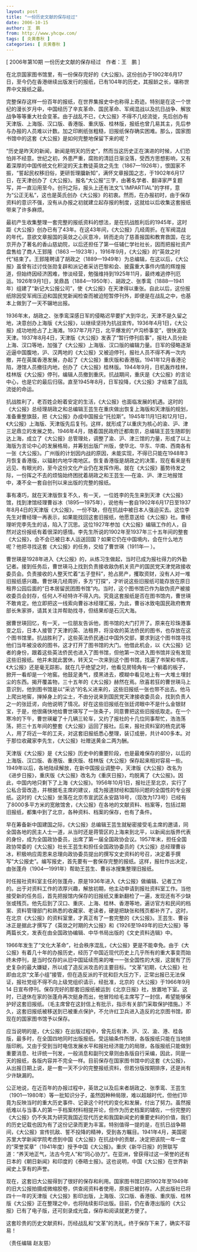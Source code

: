 ```yaml
---
layout: post
title: "一份历史文献的保存经过"
date: 2006-10-15
author: 王　鹏
from: http://www.yhcqw.com/
tags: [ 炎黄春秋 ]
categories: [ 炎黄春秋 ]
---
```



[ 2006年第10期 一份历史文献的保存经过　作者：王　鹏 ]


在北京国家图书馆里，有一份保存完好的《大公报》。这份创办于1902年6月17日，至今仍在香港继续出版发行的报纸，已有104年的历史，其报龄之长，堪称世界中文报纸之最。


完整保存这样一份百年的报纸，在世界集报史中也称得上奇迹。特别是在这一个世纪的漫长岁月中，中国经历了辛亥革命、国民革命、军阀混战以及抗日战争、解放战争等等重大社会变革。由于战乱不已，《大公报》不得不几经流徙，先后创办有天津版、上海版、汉口版、香港版、重庆版、桂林版，报纸也曾几易其主，先后参与办报的人员难以计数。加之印刷纸张粗糙，旧报纸保存确实困难。那么，国家图书馆中的这套《大公报》是如何完整地保留下来的呢？


“历史是昨天的新闻，新闻是明天的历史”，然而当这历史正在演进的时候，人们恐怕并不经意。世纪之初，外患严重，腐败的清廷日渐没落，受西方思想影响，又有着深厚的中国传统文化积淀的天主教徒英敛之先生（1867—1926年），恨国家不振，“誓起民权移旧俗，更研哲理牖新知”，满怀文章报国之志，于1902年6月17日，在天津创办了《大公报》。报名“大公报”三字，由著名学者、翻译家严复题写，并一直沿用至今。创刊之际，报头上还有法文“L’IMPARTIAL”的字样，意为“公正无私”，这也是英氏创办《大公报》的初衷。然而，在办报初时，由于保存资料的意识不强，没有从办报之初就建立起存报的制度，这就给以后收集这套报纸带来了许多麻烦。


最初产生收集整理一套完整的报纸资料的想法，是在抗战胜利后的1945年，这时距《大公报》创办已有了43年。在这43年间，《大公报》几经周折。在军阀混战的年代，意欲文章报国的英敛之心灰意冷，转而走向了慈善报国和教育救国，在北京开办了著名的香山慈幼院，以后还担任了第一任辅仁学社社长，因而把报社资产盘售给了商人王郅隆（1863 
—1923年），1916年9月，《大公报》的“英敛之时代”结束了。王郅隆聘请了胡政之（1889—1949年）为总编辑，在这以后，《大公报》虽曾有过讨伐张勋复辟和派记者采访巴黎和会、披露重大事件内情的辉煌报道，但始终因经济困难，惨淡经营，勉强维持到1925年11月，最终难逃停刊厄运。1926年9月1日，吴鼎昌（1884—1950年）、胡政之、张季鸾（1888—1941年）组建了“新记大公报公司”，使《大公报》在天津得以重张。自此以后，这份报纸除因受军阀压迫和国民党新闻检查而被迫短暂停刊外，即便是在战乱之中，也基本上做到了一天不辍地出报。


1936年末，胡政之、张季鸾深感日军的侵略迟早要扩大到华北，天津不是久留之地，决意创办上海版《大公报》，以继续坚持为抗战宣传。1936年4月1日，《大公报》成功地抢占了上海滩。1937年7月7日，北平爆发的“卢沟桥事变”，很快波及天津。1937年8月4日，天津版《大公报》发表了“暂行停刊启事”，报社人员分赴上海、汉口等地，加强了《大公报》上海版、汉口版的编辑力量。日军的侵略逐渐近逼中国腹地，沪、汉两地的《大公报》又被迫停刊，报社人员不得不再一次内撤，并在英属香港发展，办起了《大公报》重庆版和香港版。1941年12月香港沦陷，港馆人员撤往内地，创办了《大公报》桂林版。1944年9月，日机轰炸桂林，桂林版《大公报》停刊，编辑人员撤到重庆。抗战期间，重庆是《大公报》的言论中心，也是它的最后归宿。直至1945年8月，日军投降，《大公报》才结束了战乱流徙的命运。


抗战胜利了，老百姓企盼着安定的生活，《大公报》也面临发展的机遇。这时的《大公报》总经理胡政之和总编辑王芸生在重庆做出恢复上海版和天津版的规划，准备重整旗鼓，把《大公报》办成中国报业“托拉斯”。1945年11月1日和12月1日，《大公报》上海版、天津版先后复刊。这样，就形成了以重庆为核心的渝、沪、津三足鼎立的发展之势。1946年4月，随着国民政府迁都南京，总编辑王芸生随即到达上海，成立了《大公报》总管理处，调整了渝、沪、津三馆的力量，形成了以上海版为言论中心的发展格局，并筹划出版广州版，使华北、华东、华南、西南各有一张《大公报》。广州版的计划因内战的原因，未能实现，不得已只能在1948年3月恢复香港版，以辐射内地华南地区。恢复香港版是胡政之的决策，现在看来是有远见、有眼光的，至今这份文化产业仍在发挥作用。就在《大公报》蓄势待发之际，一份挥之不去的烦恼始终困扰着胡政之和王芸生──在渝、沪、津三地报馆中，凑不全一套自创刊以来出版的完整的报纸。


事有凑巧，就在天津版恢复不久，有一天，一位姓李的先生来到天津《大公报》馆，找到津馆经理曹谷冰（1895—1975年），说他有一套自1902年6月17日至1937年8月4日的天津版《大公报》，一份不缺，但在抗战中被日本人强迫买去。这位李先生对曹经理一再表示，如果能找回这套旧报纸，他愿意送给《大公报》社。曹经理听完李先生的话，陷入了沉思。这位1927年参加《大公报》编辑工作的人，自然对这份报纸有着很深的感情。李先生所说的1902年至1937年三十五年间的整套《大公报》，会不会已被日本人运送回国？如果它仍在中国境内，会在什么地方呢？他把寻找这套《大公报》的任务，交给了曹世瑛（1911年— 
）。


曹世瑛是1928年进入《大公报》的，从练习生做起，当时已成为报社得力的外勤记者。接到任务后，曹世瑛马上找到负责接收敌伪机关资产的国民党天津党政接收委员会。负责接收的人整天忙着“五子登科”，抢占房产，攫取资财，没有人对一堆旧报纸感兴趣。曹世瑛几经周折，多方“打探”，才听说这些旧报纸可能存放在原日租界公园后面的“日本居留民团图书馆”内。当时，这个图书馆已作为敌伪资产被接收委员会封存，任何人不经特许不得入内。究竟这套报纸是否在图书馆内，曹世瑛不敢肯定。他立即把这一线索向曹谷冰经理汇报，为此，曹谷冰致电国民政府教育部长朱家骅，请其关注并帮助找寻，但结果却是石沉大海。


据曹世瑛回忆，有一天，一位朋友告诉他，图书馆的大门打开了。原来在珍珠港事变之后，日本人接管了天津的英、法租界，将没收的英法侨民的图书，也存放在这个图书馆里。抗战胜利了，这些英法侨民通过中国外交部，要求到这个图书馆寻找他们当年被没收的图书，这才打开了图书馆的大门。他借此机会，以《大公报》记者的身份，跟着这些英法侨民也进入了图书馆，但他第一次进入图书馆并没有发现这些旧报纸。他并未就此罢休，转天又一次来到这个图书馆，找遍了书架和书库，《大公报》还是毫无踪影。就在几乎绝望之时，他看见房犄角有一个躺着的板子，掀开一看却是一个地窖。他鼓足勇气，摸黑进去，模糊中看见地上有一大堆土埋封尘的东西。揭开覆盖物，三十五年的《大公报》赫然在焉。欣喜若狂的曹世瑛马上意识到，他到图书馆是以“采访”的名义进来的，这些旧报纸一张也带不出去。他马上爬出地窖，掸掉身上的尘土，不由分说来到国民党天津接收委员会，找到负责人之一的张廷谔，向他说明了情况。好在这些旧报纸在张廷谔眼中不是什么金银财宝，于是，他很痛快地给曹世瑛写了一张条子，同意曹把这些旧报纸取走。在一个寒冷的下午，曹世瑛雇了十几辆三轮车，又约了报社的十几位同事帮忙，浩浩荡荡，把三十五年间的整套《大公报》运回了报社。后来，报社资料室的杨克武等人，用了将近一年的工夫，对这套旧报纸悉心整理，装订成册，共计400多本。对于那位收藏家李先生，《大公报》社赠送黄金二两为酬。


天津版《大公报》是《大公报》历史中的重要阶段，也是最难保存的部分，以后的上海版、汉口版、香港版、重庆版、桂林版《大公报》保存起来相对容易一些。1949年以后，各地陆续解放，在新中国报业调整中，天津版《大公报》改名为《进步日报》，重庆版《大公报》改名为《重庆日报》，均脱离了《大公报》。因此，中国内地只剩下了上海《大公报》。1956年10月1日，报社迁至北京，实行了公私合营改造，并根据毛主席的建议，成为报道财经和国际问题的全国性的专业报纸。这时的《大公报》坐落在北京市宣武区永安路18号，（现改为173号）已经有了8000多平方米的宽敞馆舍，《大公报》在各地的文献资料、档案等，包括过期旧报纸，都集中到了北京，各种资料、档案的保存，也有了条件。


早在筹备新中国建国之际，《大公报》总编辑王芸生就秘密接受毛主席的邀请，同全国各地的民主人士一道，从当时还是蒋管区的上海来到北平，以新闻出版界代表的身份，成为全国政协委员，出席了第一届全国政协会议。1957年末，担任全国政协常委的《大公报》社长王芸生和担任全国政协委员的《大公报》总经理曹谷冰，积极响应周恩来总理向政协委员提出的撰写文史资料的号召，决定着手撰写“大公报史”。编写报史，首先要有一套保存完整的报纸。这样，报社作出决定，由张蓬舟（1904—1991年）帮助王芸生、曹谷冰搜集整理旧报纸。


时任报社资料室主任的张蓬舟，原是1936年进入《大公报》做编辑、记者工作的。出于对资料工作的浓厚兴趣，解放初期，他主动申请到报社资料室工作。当他接受新的任务后，首先把报馆内保存的旧报纸又重新翻检了一遍，发现还有不少缺张或残页。他先后到了汉口、重庆、上海、桂林、香港等地，遍访官方和民间的档案、资料管理部门和熟悉的收藏家、老读者，硬是把缺张和残页都补齐了。这时，在北京《大公报》的资料室里，才真正有了一套完整的《大公报》。王芸生、曹谷冰正是据此才撰写了《英敛之时期的大公报》和《1926至1949年的旧大公报》等两篇长文，发表在由全国政协编辑、中华书局出版的《文史资料选辑》中。


1966年发生了“文化大革命”，社会秩序混乱，《大公报》更是不能幸免。由于《大公报》有着几十年的办报历史，经历了中国近现代历史上几乎所有的重大事变而始终未停刊，是当时仅存的从旧中国延续而来的唯一一张全国性的大报，这就有了历史复杂的最大嫌疑，所以成了造反派攻击的主要目标。“文革”初期，《大公报》社即由北京“文革小组”接管，但在造反派的干扰和巨大压力下，正常出报已无法保证，报社党组不得不向上级党组织请示，经批准，北京的《大公报》于1966年9月14 
日宣布停刊。保存完好的那套旧报纸被运到《北京日报》社，放置地下室。这时，已退休在家的张蓬舟再次挺身而出，他冒险给毛主席写了一封信，希望能够保护好这套旧报纸。（毛主席曾在这封信上有批示，指示有关部门采取保护措施。）不久，这套旧报纸被移送到已被重点保护，不允许红卫兵进入造反的北京图书馆，即现在的国家图书馆予以保存。


应当说明的是，《大公报》在出版过程中，曾先后有津、沪、汉、渝、港、桂各版，最多时，在全国四地同时出版报纸。受运输条件所限，各版报纸只能在当地排版印刷。又由于受到当时电信发展水平和报社经济能力的局限，各版报纸只能做到重要消息、社评统一刊发，一般消息和副刊文章则由各版自行采编，因此，同是一天的报纸，各版内容并不完全一样。目前保存在国家图书馆中的这套《大公报》，从出报日期上说，是一套一天不少的完整报纸资料，但若分版按期排序，还是尚有少许缺漏的。


公正地说，在近百年的办报过程中，英敛之以及后来者胡政之、张季鸾、王芸生（1901—1980年）等一批知识分子，虽然因种种局限，难以超越时代，但他们毕竟为反映当时的重大历史事件、记录这个时代的变化和发展，付出了努力。虽然报纸难以与当事人的第一手档案材料相提并论，但作为历史档案的辅佐，一份完整的《大公报》仍不失其为研究我国近现代历史和我国新闻史的重要史料的价值，我们的历史记载也因为有了这份记录而更为丰富。特别值得一提的是，在抗日战争期间，《大公报》宣传抗敌、誓不投降的精神，受到各方瞩目。1941年4月，美国密苏里大学新闻学院考虑到中国《大公报》在抗战中的贡献，决定把该院一年一度的“荣誉奖章”（1941年度）授予中国《大公报》。重庆《新华日报》的贺联写道：“养天地正气，法古今完人”和“同心协力”。在亚洲，曾获得过这一荣誉的还有日本的《朝日新闻》和印度的《泰晤士报》。这也说明，中国《大公报》在世界新闻史上享有的声誉。


现在，这套旧大公报得到了很好的保存和利用。国家图书馆已把1902年至1949年的旧大公报拍摄成微缩胶卷，供查阅资料者使用，原报已被封存。人民出版社已将四十一年的天津版《大公报》影印出版，上海版、汉口版、香港版、重庆版、桂林版《大公报》正在整理之中，也将陆续影印出版。目前，仍在香港出版的《大公报》已有了电子版，还可刻录成光盘，保存和阅读就更方便了。

这套珍贵的历史文献资料，历经战乱和“文革”的洗礼，终于保存下来了，确实不容易！

（责任编辑 赵友慈）


